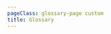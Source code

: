 ```yaml
---
pageClass: glossary-page custom
title: Glossary
---
```


<template>
  <div class="glossary">
    !!!include(./docs/.vuepress/pages/glossary/search-section.md)!!!
    <div class="search-results-section">
      <div class="container container--narrow">
        <div class="alphabet-box">
          <ul class="alphabet__list">
            <li class="alphabet__list-item" v-for="letter in alphabetFilterLetters":key="`${letter}-filter-key`">
              <button type="button"
                      class="alphabet-filter__btn"
                      :class="{'active': letter === activeLetter}"
                      @click="setActiveLetter(letter)"
              >
                {{ letter }}
              </button>
            </li>
          </ul>
          <select class="alphabet__select" @change="setActiveLetter($event.target.value)">
            <option :selected="letter === activeLetter" v-for="letter in alphabetFilterLetters"
                    :value="letter" :key="`${letter}-option-filter-key`">{{ letter }}
            </option>
          </select>
        </div>
        <h2 v-show="!visibleResults" class="no-results text-center">No results found.</h2>
        !!!include(./docs/.vuepress/pages/glossary/glossary-container.md)!!!
      </div>
    </div>
  </div>
</template>

<script>
import searchSection from '../.vuepress/components/search-section.vue';
import GlossaryItem from "../.vuepress/components/glossary-item";
import GlossaryContainer from "../.vuepress/components/glossary-container";

const alphabetFilterLetters = [
  'All', 'A', 'B', 'C', 'D', 'E', 'F', 'G', 'H', 'I', 'J', 'K', 'L', 'M', 'N', 'O', 'P', 'Q', 'R', 'S', 'T', 'U', 'V', 'W', 'X', 'Y', 'Z'
];

export default {
  name: 'glossary-page',
  components: {
    GlossaryContainer,
    GlossaryItem,
    searchSection,
  },

  props: [
    'title',
    'description',
  ],

  data() {
    return {
      alphabetFilterLetters: alphabetFilterLetters,
      activeLetter: 'All',
      searchebleValue: '',
      visibleResults: true,
    }
  },

  mounted() {
    this.applyFilters();
  },

  methods: {
    applySearchFilter() {
      this.$refs['glossary-co']?.$children?.forEach(item => {
        if (item.showElement) {
          item.showElement = item.$el.innerText.toLowerCase().substring(2).includes(this.searchebleValue.toLowerCase())
        }
      });
    },

    applyLetterFilter() {
      this.$refs['glossary-co']?.$children?.forEach(item => {
        if (this.activeLetter !== 'All') {
          item.showElement = item.$el.innerText.toLowerCase().substring(2).startsWith(this.activeLetter.toLowerCase());
        } else {
          item.showElement = true
        }
      });
    },

    setActiveLetter(letter) {
      this.activeLetter = letter;
    },

    setSearchebleValue(val) {
      this.searchebleValue = val;
    },

    setVisibleResults() {
      this.visibleResults = this.$refs['glossary-co']?.$children?.some(item => item.showElement);
    },

    applyFilters() {
      this.applyLetterFilter();
      this.applySearchFilter();
      this.setVisibleResults();
    }
  },

  watch: {
    activeLetter() {
      this.applyFilters();
    },

    searchebleValue() {
      this.applyFilters();
    },
  }
}
</script>
